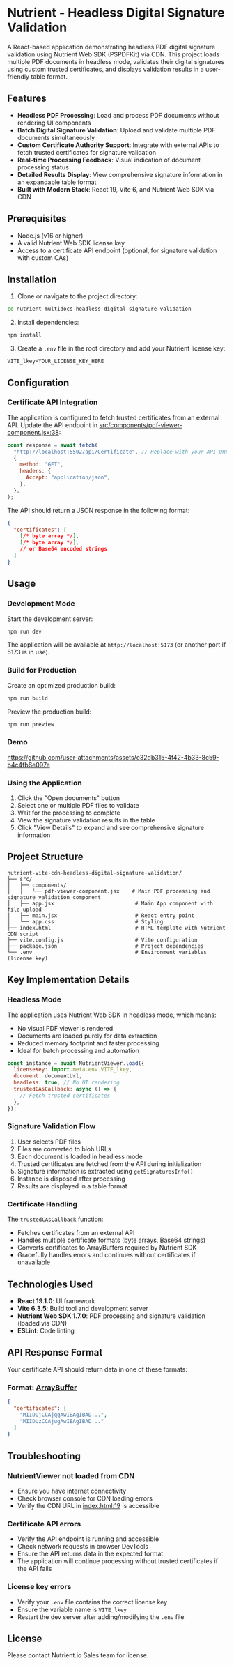 # Nutrient - Headless Digital Signature Validation

A React-based application demonstrating headless PDF digital signature validation using Nutrient Web SDK (PSPDFKit) via CDN. This project loads multiple PDF documents in headless mode, validates their digital signatures using custom trusted certificates, and displays validation results in a user-friendly table format.

## Features

- **Headless PDF Processing**: Load and process PDF documents without rendering UI components
- **Batch Digital Signature Validation**: Upload and validate multiple PDF documents simultaneously
- **Custom Certificate Authority Support**: Integrate with external APIs to fetch trusted certificates for signature validation
- **Real-time Processing Feedback**: Visual indication of document processing status
- **Detailed Results Display**: View comprehensive signature information in an expandable table format
- **Built with Modern Stack**: React 19, Vite 6, and Nutrient Web SDK via CDN

## Prerequisites

- Node.js (v16 or higher)
- A valid Nutrient Web SDK license key
- Access to a certificate API endpoint (optional, for signature validation with custom CAs)

## Installation

1. Clone or navigate to the project directory:
```bash
cd nutrient-multidocs-headless-digital-signature-validation
```

2. Install dependencies:
```bash
npm install
```

3. Create a `.env` file in the root directory and add your Nutrient license key:
```env
VITE_lkey=YOUR_LICENSE_KEY_HERE
```

## Configuration

### Certificate API Integration

The application is configured to fetch trusted certificates from an external API. Update the API endpoint in [src/components/pdf-viewer-component.jsx:38](src/components/pdf-viewer-component.jsx#L38):

```javascript
const response = await fetch(
  "http://localhost:5502/api/Certificate", // Replace with your API URL
  {
    method: "GET",
    headers: {
      Accept: "application/json",
    },
  },
);
```

The API should return a JSON response in the following format:
```json
{
  "certificates": [
    [/* byte array */],
    [/* byte array */],
    // or Base64 encoded strings
  ]
}
```

## Usage

### Development Mode

Start the development server:
```bash
npm run dev
```

The application will be available at `http://localhost:5173` (or another port if 5173 is in use).

### Build for Production

Create an optimized production build:
```bash
npm run build
```

Preview the production build:
```bash
npm run preview
```

### Demo
https://github.com/user-attachments/assets/c32db315-4f42-4b33-8c59-b4c4fb6e097e

### Using the Application

1. Click the "Open documents" button
2. Select one or multiple PDF files to validate
3. Wait for the processing to complete
4. View the signature validation results in the table
5. Click "View Details" to expand and see comprehensive signature information

## Project Structure

```
nutrient-vite-cdn-headless-digital-signature-validation/
├── src/
│   ├── components/
│   │   └── pdf-viewer-component.jsx    # Main PDF processing and signature validation component
│   ├── app.jsx                          # Main App component with file upload
│   ├── main.jsx                         # React entry point
│   └── app.css                          # Styling
├── index.html                           # HTML template with Nutrient CDN script
├── vite.config.js                       # Vite configuration
├── package.json                         # Project dependencies
└── .env                                 # Environment variables (license key)
```

## Key Implementation Details

### Headless Mode

The application uses Nutrient Web SDK in headless mode, which means:
- No visual PDF viewer is rendered
- Documents are loaded purely for data extraction
- Reduced memory footprint and faster processing
- Ideal for batch processing and automation

```javascript
const instance = await NutrientViewer.load({
  licenseKey: import.meta.env.VITE_lkey,
  document: documentUrl,
  headless: true, // No UI rendering
  trustedCAsCallback: async () => {
    // Fetch trusted certificates
  },
});
```

### Signature Validation Flow

1. User selects PDF files
2. Files are converted to blob URLs
3. Each document is loaded in headless mode
4. Trusted certificates are fetched from the API during initialization
5. Signature information is extracted using `getSignaturesInfo()`
6. Instance is disposed after processing
7. Results are displayed in a table format

### Certificate Handling

The `trustedCAsCallback` function:
- Fetches certificates from an external API
- Handles multiple certificate formats (byte arrays, Base64 strings)
- Converts certificates to ArrayBuffers required by Nutrient SDK
- Gracefully handles errors and continues without certificates if unavailable

## Technologies Used

- **React 19.1.0**: UI framework
- **Vite 6.3.5**: Build tool and development server
- **Nutrient Web SDK 1.7.0**: PDF processing and signature validation (loaded via CDN)
- **ESLint**: Code linting

## API Response Format

Your certificate API should return data in one of these formats:

### Format: [ArrayBuffer](https://www.nutrient.io/guides/web/signatures/digital-signatures/signature-lifecycle/validation/#provide-trusted-root-certificates)
```json
{
  "certificates": [
    "MIIDUjCCAjqgAwIBAgIBAD...",
    "MIIDUzCCAjugAwIBAgIBAD..."
  ]
}
```

## Troubleshooting

### NutrientViewer not loaded from CDN
- Ensure you have internet connectivity
- Check browser console for CDN loading errors
- Verify the CDN URL in [index.html:19](index.html#L19) is accessible

### Certificate API errors
- Verify the API endpoint is running and accessible
- Check network requests in browser DevTools
- Ensure the API returns data in the expected format
- The application will continue processing without trusted certificates if the API fails

### License key errors
- Verify your `.env` file contains the correct license key
- Ensure the variable name is `VITE_lkey`
- Restart the dev server after adding/modifying the `.env` file

## License
Please contact Nutrient.io Sales team for license.
